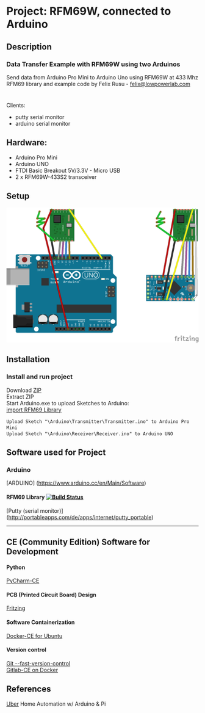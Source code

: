 # Project: RFM69W, connected to Arduino   
## Description
### Data Transfer Example with RFM69W using two Arduinos  
Send data from Arduino Pro Mini to Arduino Uno using RFM69W at 433 Mhz  
RFM69 library and example code by Felix Rusu - felix@lowpowerlab.com  
#  
Clients:
- putty serial monitor
- arduino serial monitor


## Hardware:
- Arduino Pro Mini
- Arduino UNO
- FTDI Basic Breakout 5V/3.3V - Micro USB
- 2 x RFM69W-433S2 transceiver

## Setup
![Frizzing Setup](mydocu/images/project-setup_breadboard.png?raw=true)
  
## Installation
### Install and run project
  Download [ZIP](https://gitlab.fritz.box/Smarthome/Hello-BMP085/repository/archive.zip?ref=master)  
  Extract ZIP  
  Start Arduino.exe to upload Sketches to Arduino:  
  [import RFM69 Library](https://travis-ci.org/LowPowerLab/RFM69)
  ```
  Upload Sketch "\Arduino\Transmitter\Transmitter.ino" to Arduino Pro Mini
  Upload Sketch "\Arduino\Receiver\Receiver.ino" to Arduino UNO
  ```
    
## Software used for Project
### Arduino
[ARDUINO] (https://www.arduino.cc/en/Main/Software)
#### RFM69 Library  [![Build Status](https://travis-ci.org/LowPowerLab/RFM69.svg)](https://travis-ci.org/LowPowerLab/RFM69)

[Putty (serial monitor)] (http://portableapps.com/de/apps/internet/putty_portable)  

---
## CE (Community Edition) Software for Development 

#### Python
[PyCharm-CE](http://www.jetbrains.com/pycharm/download/#section=windows)

#### PCB (Printed Circuit Board) Design
[Fritzing](http://fritzing.org/home/)

#### Software Containerization
[Docker-CE for Ubuntu](https://docs.docker.com/engine/installation/linux/ubuntulinux/)

#### Version control
[Git --fast-version-control](https://git-scm.com/about)  
[Gitlab-CE on Docker](https://hub.docker.com/r/gitlab/gitlab-ce/)

## References
[Uber](http://www.instructables.com/id/Uber-Home-Automation-w-Arduino-Pi/?ALLSTEPS)  Home Automation w/ Arduino & Pi